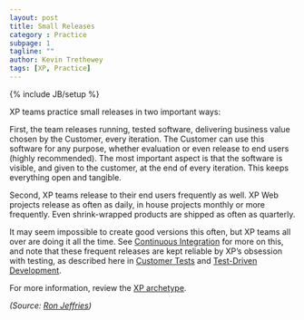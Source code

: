 ```yaml
---
layout: post
title: Small Releases
category : Practice
subpage: 1
tagline: ""
author: Kevin Trethewey
tags: [XP, Practice]
---
```

{% include JB/setup %}

XP teams practice small releases in two important ways:

First, the team releases running, tested software, delivering business value chosen by the Customer, every iteration. The Customer can use this software for any purpose, whether evaluation or even release to end users (highly recommended). The most important aspect is that the software is visible, and given to the customer, at the end of every iteration. This keeps everything open and tangible.

Second, XP teams release to their end users frequently as well. XP Web projects release as often as daily, in house projects monthly or more frequently. Even shrink-wrapped products are shipped as often as quarterly.

It may seem impossible to create good versions this often, but XP teams all over are doing it all the time. See [Continuous Integration](/practice/ContinuousIntegration) for more on this, and note that these frequent releases are kept reliable by XP’s obsession with testing, as described here in [Customer Tests](/practice/CustomerTests) and [Test-Driven Development](/practice/TDD).

For more information, review the [XP archetype](/archetype/XP).

*(Source: [Ron Jeffries](http://ronjeffries.com/xprog/what-is-extreme-programming))*
